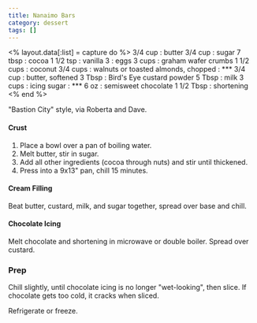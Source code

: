 ```yaml
---
title: Nanaimo Bars
category: dessert
tags: []
---
```


<% layout.data[:list] = capture do %>
3/4 cup    : butter
3/4 cup    : sugar
7 tbsp     : cocoa
1 1/2 tsp  : vanilla
3          : eggs
3 cups     : graham wafer crumbs
1 1/2 cups : coconut
3/4 cups   : walnuts or toasted almonds, chopped
: ***
3/4 cup : butter, softened
3 Tbsp  : Bird's Eye custard powder
5 Tbsp  : milk
3 cups  : icing sugar
: ***
6 oz       : semisweet chocolate
1 1/2 Tbsp : shortening
<% end %>

"Bastion City" style, via Roberta and Dave.

#### Crust

1. Place a bowl over a pan of boiling water.
2. Melt butter, stir in sugar.
3. Add all other ingredients (cocoa through nuts) and stir until thickened.
4. Press into a 9x13" pan, chill 15 minutes.

#### Cream Filling

Beat butter, custard, milk, and sugar together, spread over base and chill.

#### Chocolate Icing

Melt chocolate and shortening in microwave or double boiler. Spread over custard.

### Prep

Chill slightly, until chocolate icing is no longer "wet-looking", then slice. If chocolate gets too cold, it cracks when sliced.

Refrigerate or freeze.
